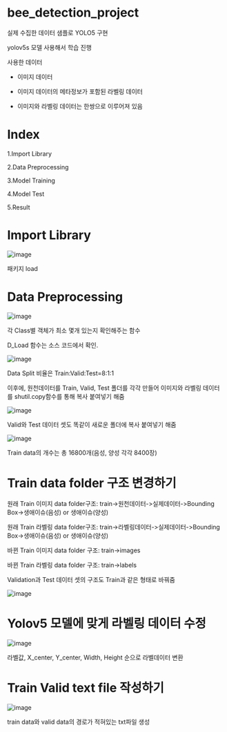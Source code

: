 # bee_detection_project

실제 수집한 데이터 샘플로 YOLO5 구현

yolov5s 모델 사용해서 학습 진행

사용한 데이터

- 이미지 데이터

- 이미지 데이터의 메타정보가 포함된 라벨링 데이터

- 이미지와 라벨링 데이터는 한쌍으로 이루어져 있음

# Index

1.Import Library

2.Data Preprocessing

3.Model Training

4.Model Test

5.Result

# Import Library

![image](https://user-images.githubusercontent.com/104436260/208832899-402b4986-e5e7-44ee-99d8-592dc2cc28ea.png)

패키지 load

# Data Preprocessing

![image](https://user-images.githubusercontent.com/104436260/208833062-4f258a3b-97c6-45f2-a0ae-9985c02b547f.png)

각 Class별 객체가 최소 몇개 있는지 확인해주는 함수 

D_Load 함수는 소스 코드에서 확인.

![image](https://user-images.githubusercontent.com/104436260/208833841-84ea1657-02b5-45d2-b096-6304a5f9bd50.png)

Data Split 비율은 Train:Valid:Test=8:1:1

이후에, 원천데이터를 Train, Valid, Test 폴더를 각각 만들어 이미지와 라벨링 데이터를 shutil.copy함수를 통해 복사 붙여넣기 해줌

![image](https://user-images.githubusercontent.com/104436260/208834542-13cfd717-1e13-46ca-b943-e043f7eb5f76.png)

Valid와 Test 데이터 셋도 똑같이 새로운 폴더에 복사 붙여넣기 해줌

![image](https://user-images.githubusercontent.com/104436260/208835889-187ff12e-4e79-4ba0-aeb3-d49c7c14a82c.png)

Train data의 개수는 총 16800개(음성, 양성 각각 8400장)

# Train data folder 구조 변경하기

원래 Train 이미지 data folder구조: train->원천데이터->실제데이터->Bounding Box->생애이슈(음성) or 생애이슈(양성)

원래 Train 라벨링 data folder구조: train->라벨링데이터->실제데이터->Bounding Box->생애이슈(음성) or 생애이슈(양성)

바뀐 Train 이미지 data folder 구조: train->images

바뀐 Train 라벨링 data folder 구조: train->labels

Validation과 Test 데이터 셋의 구조도 Train과 같은 형태로 바꿔줌

![image](https://user-images.githubusercontent.com/104436260/208844006-176a66fd-df50-4eb8-9151-e4a85e732284.png)

# Yolov5 모델에 맞게 라벨링 데이터 수정

![image](https://user-images.githubusercontent.com/104436260/208846703-2fc1362a-356a-4517-af65-bd0414e5cec5.png)


라벨값, X_center, Y_center, Width, Height 순으로 라벨데이터 변환

# Train Valid text file 작성하기

![image](https://user-images.githubusercontent.com/104436260/208852409-e537df93-6675-4dbd-8030-548e0207375d.png)

train data와 valid data의 경로가 적혀있는 txt파일 생성

